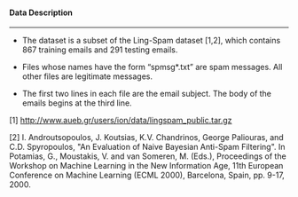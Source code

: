 #### Data Description

---

* The dataset is a subset of the Ling-Spam dataset [1,2], which contains 867 training emails and 291 testing emails. 

* Files whose names have the form “spmsg*.txt” are spam messages. All other files are legitimate messages.
* The first two lines in each file are the email subject. The body of the emails begins at the third line.



[1] http://www.aueb.gr/users/ion/data/lingspam_public.tar.gz

[2] I. Androutsopoulos, J. Koutsias, K.V. Chandrinos, George Paliouras,  and C.D. Spyropoulos, "An Evaluation of Naive Bayesian Anti-Spam Filtering". In Potamias, G., Moustakis, V. and van Someren, M. (Eds.), Proceedings of the Workshop on Machine Learning in the New Information Age, 11th  European Conference on Machine Learning (ECML 2000), Barcelona, Spain, pp. 9-17, 2000.


